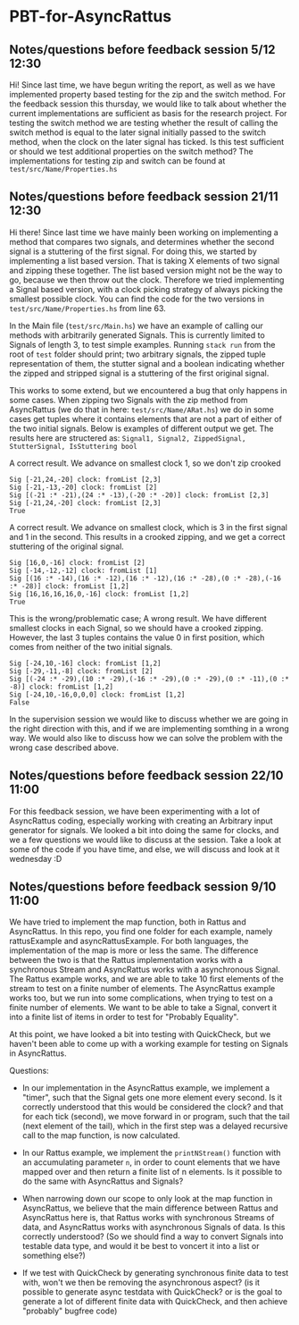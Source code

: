 # PBT-for-AsyncRattus

## Notes/questions before feedback session 5/12 12:30
Hi! Since last time, we have begun writing the report, as well as we have implemented property based testing for the zip and the switch method. 
For the feedback session this thursday, we would like to talk about whether the current implementations are sufficient as basis for the research project. 
For testing the switch method we are testing whether the result of calling the switch method is equal to the later signal initially passed to the switch method, when the clock on the later signal has ticked. 
Is this test sufficient or should we test additional properties on the switch method?
The implementations for testing zip and switch can be found at `test/src/Name/Properties.hs`


## Notes/questions before feedback session 21/11 12:30
Hi there! Since last time we have mainly been working on implementing a method that compares two signals, and determines whether the second signal is a stuttering of the first signal.
For doing this, we started by implementing a list based version. That is taking X elements of two signal and zipping these together. 
The list based version might not be the way to go, because we then throw out the clock. Therefore we tried implementing a Signal based version, with a clock picking strategy
of always picking the smallest possible clock. You can find the code for the two versions in `test/src/Name/Properties.hs` from line 63. 

In the Main file (`test/src/Main.hs`) we have an example of calling our methods with arbitrarily generated Signals. This is currently limited to Signals of length 3, to test simple examples. Running `stack run` from the root of `test` folder should print; two arbitrary signals, the zipped tuple representation of them, the stutter signal and a boolean indicating whether the zipped and stripped signal is a stuttering of the first original signal.

This works to some extend, but we encountered a bug that only happens in some cases. When zipping two Signals with the zip method from AsyncRattus (we do that in here: `test/src/Name/ARat.hs`) we do in some cases get tuples where it contains elements that are not a part of either of the two initial signals. 
Below is examples of different output we get. The results here are structered as: `Signal1, Signal2, ZippedSignal, StutterSignal, IsStuttering bool`

A correct result. We advance on smallest clock 1, so we don't zip crooked
```
Sig [-21,24,-20] clock: fromList [2,3]
Sig [-21,-13,-20] clock: fromList [2]
Sig [(-21 :* -21),(24 :* -13),(-20 :* -20)] clock: fromList [2,3]
Sig [-21,24,-20] clock: fromList [2,3]
True
```

A correct result. We advance on smallest clock, which is 3 in the first signal and 1 in the second. This results in a crooked zipping, and we get a correct stuttering of the original signal.
```
Sig [16,0,-16] clock: fromList [2]
Sig [-14,-12,-12] clock: fromList [1]
Sig [(16 :* -14),(16 :* -12),(16 :* -12),(16 :* -28),(0 :* -28),(-16 :* -28)] clock: fromList [1,2]
Sig [16,16,16,16,0,-16] clock: fromList [1,2]
True
```

This is the wrong/problematic case; A wrong result. We have different smallest clocks in each Signal, so we should have a crooked zipping. However, the last 3 tuples contains the value 0 in first position, which comes from neither of the two initial signals. 
```
Sig [-24,10,-16] clock: fromList [1,2]
Sig [-29,-11,-8] clock: fromList [2]
Sig [(-24 :* -29),(10 :* -29),(-16 :* -29),(0 :* -29),(0 :* -11),(0 :* -8)] clock: fromList [1,2]
Sig [-24,10,-16,0,0,0] clock: fromList [1,2]
False
```


In the supervision session we would like to discuss whether we are going in the right direction with this, and if we are implementing somthing in a wrong way. 
We would also like to discuss how we can solve the problem with the wrong case described above.



## Notes/questions before feedback session 22/10 11:00
For this feedback session, we have been experimenting with a lot of AsyncRattus coding, especially working with creating an Arbitrary input generator for signals. We looked a bit into doing the same for clocks, and we a few questions we would like to discuss at the session. 
Take a look at some of the code if you have time, and else, we will discuss and look at it wednesday :D 



## Notes/questions before feedback session 9/10 11:00
We have tried to implement the map function, both in Rattus and AsyncRattus.
In this repo, you find one folder for each example, namely rattusExample and asyncRattusExample.
For both languages, the implementation of the map is more or less the same. The difference between the two is that the Rattus implementation works with a synchronous Stream and AsyncRattus works with a asynchronous Signal. 
The Rattus example works, and we are able to take 10 first elements of the stream to test on a finite number of elements. 
The AsyncRattus example works too, but we run into some complications, when trying to test on a finite number of elements. 
We want to be able to take a Signal, convert it into a finite list of items in order to test for "Probably Equality".

At this point, we have looked a bit into testing with QuickCheck, but we haven't been able to come up with a working example for testing on Signals in AsyncRattus.

Questions: 
- In our implementation in the AsyncRattus example, we implement a "timer", such that the Signal gets one more element every second. Is it correctly understood that this would be considered the clock? and that for each tick (second), we move forward in or program, such that the tail (next element of the tail), which in the first step was a delayed recursive call to the map function, is now calculated.

- In our Rattus example, we implement the `printNStream()` function with an accumulating parameter `n`, in order to count elements that we have mapped over and then return a finite list of n elements. Is it possible to do the same with AsyncRattus and Signals? 

- When narrowing down our scope to only look at the map function in AsyncRattus, we believe that the main difference between Rattus and AsyncRattus here is, that Rattus works with synchronous Streams of data, and AsyncRattus works with asynchronous Signals of data. Is this correctly understood? (So we should find a way to convert Signals into testable data type, and would it be best to voncert it into a list or something else?)

- If we test with QuickCheck by generating synchronous finite data to test with, won't we then be removing the asynchronous aspect? (is it possible to generate async testdata with QuickCheck? or is the goal to generate a lot of different finite data with QuickCheck, and then achieve "probably" bugfree code)

